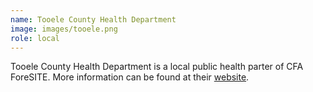 ```yaml
---
name: Tooele County Health Department
image: images/tooele.png
role: local
---
```

Tooele County Health Department is a local public health parter of CFA ForeSITE. More information can be found at their [website](https://tooelehealth.org/).

